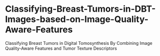 # Classifying-Breast-Tumors-in-DBT-Images-based-on-Image-Quality-Aware-Features
Classifying Breast Tumors in Digital Tomosynthesis By Combining Image Quality-Aware Features and Tumor Texture Descriptors
